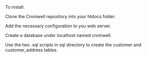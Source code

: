 To install.

Clone the Cromwell repository into your htdocs folder.

Add the necessary configuration to you web server.

Create a database under localhost named cromwell.

Use the two .sql scripts in sql directory to create the customer and customer_address tables.